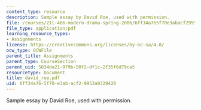 ```yaml
---
content_type: resource
description: Sample essay by David Roe, used with permission.
file: /courses/21l-486-modern-drama-spring-2006/6ff34a765f70e3abacf29953a9329420_david_roe.pdf
file_type: application/pdf
learning_resource_types:
- Assignments
license: https://creativecommons.org/licenses/by-nc-sa/4.0/
ocw_type: OCWFile
parent_title: Assignments
parent_type: CourseSection
parent_uid: 5834da21-979b-50f2-df1c-2f35f6d79ca5
resourcetype: Document
title: david_roe.pdf
uid: 6ff34a76-5f70-e3ab-acf2-9953a9329420
---
```

Sample essay by David Roe, used with permission.